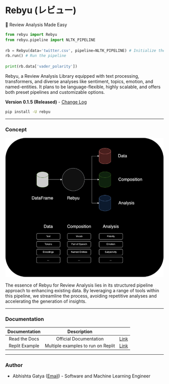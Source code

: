 # Rebyu (レビュー)
🌟 Review Analysis Made Easy

```python
from rebyu import Rebyu
from rebyu.pipeline import NLTK_PIPELINE

rb = Rebyu(data='twitter.csv', pipeline=NLTK_PIPELINE) # Initialize the data and pipeline
rb.run() # Run the pipeline

print(rb.data['vader_polarity'])
```

Rebyu, a Review Analysis Library equipped with text processing, transformers, and diverse analyses like sentiment, topics, emotion, and named-entities. It plans to be language-flexible, highly scalable, and offers both preset pipelines and customizable options.

**Version 0.1.5 (Released)** - [Change Log](CHANGELOG.md)

```bash
pip install -U rebyu
```

---

### Concept

![Rebyu Concept](https://raw.githubusercontent.com/abhishtagatya/rebyu/master/docs/images/Rebyu_Concept_sm.png)


The essence of Rebyu for Review Analysis lies in its structured 
pipeline approach to enhancing existing data. By leveraging a range of 
tools within this pipeline, we streamline the process, avoiding repetitive 
analyses and accelerating the generation of insights.


---

### Documentation

| Documentation      | Description |      |
| :---:        |    :----:   |          :---: |
| Read the Docs      | Official Documentation       | [Link](https://rebyu.readthedocs.io/)   |
| Replit Example   | Multiple examples to run on Replit        | [Link]()      |


---

### Author

- Abhishta Gatya ([Email](mailto:abhishtagatya@yahoo.com)) - Software and Machine Learning Engineer
